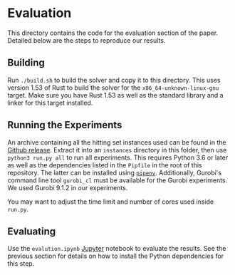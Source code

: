 # Evaluation

This directory contains the code for the evaluation section of the paper.
Detailed below are the steps to reproduce our results.

## Building

Run `./build.sh` to build the solver and copy it to this directory.
This uses version 1.53 of Rust to build the solver for the `x86_64-unknown-linux-gnu` target.
Make sure you have Rust 1.53 as well as the standard library and a linker for this target installed.

## Running the Experiments

An archive containing all the hitting set instances used can be found in the [Github release](https://github.com/Felerius/findminhs/releases/tag/v2-paper).
Extract it into an `instances` directory in this folder, then use `python3 run.py all` to run all experiments.
This requires Python 3.6 or later as well as the dependencies listed in the `Pipfile` in the root of this repository.
The latter can be installed using [`pipenv`](https://pipenv.pypa.io/en/latest/).
Additionally, Gurobi's command line tool `gurobi_cl` must be available for the Gurobi experiments.
We used Gurobi 9.1.2 in our experiments.

You may want to adjust the time limit and number of cores used inside `run.py`.

## Evaluating

Use the `evalution.ipynb` [Jupyter](https://jupyter.org/) notebook to evaluate the results.
See the previous section for details on how to install the Python dependencies for this step.
